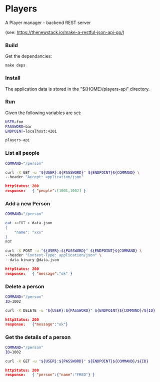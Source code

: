 # Players
A Player manager - backend REST server

(see: https://thenewstack.io/make-a-restful-json-api-go/)

### Build
Get the dependancies:

```
make deps
```


### Install
The application data is stored in the "${HOME}/players-api" directory.


### Run

Given the following variables are set:
``` bash
USER=foo
PASSWORD=bar
ENDPOINT=localhost:4201

players-api
```

### List all people
``` bash
COMMAND="/person"

curl -X GET -u "${USER}:${PASSWORD}" ${ENDPOINT}${COMMAND} \
--header "Accept: application/json"
```

``` json
httpStatus: 200
response:   { "people":[1001,1002] }
```


### Add a new Person
``` bash
COMMAND="/person"

cat <<EOT > data.json
{
    "name": "xxx"
}
EOT

curl -X POST -u "${USER}:${PASSWORD}" ${ENDPOINT}${COMMAND} \
--header "Content-Type: application/json" \
--data-binary @data.json
```

``` json
httpStatus: 200
response:   { "message":"ok" }
```

### Delete a person
``` bash
COMMAND="/person"
ID=1002

curl -X DELETE -u "${USER}:${PASSWORD}" ${ENDPOINT}${COMMAND}/${ID}
```

``` json
httpStatus: 200
response:   {"message":"ok"}
```

### Get the details of a person
``` bash
COMMAND="/person"
ID=1002

curl -X GET -u "${USER}:${PASSWORD}" ${ENDPOINT}${COMMAND}/${ID}
```

``` json
httpStatus: 200
response:   { "person":{"name":"FRED"} }
```



